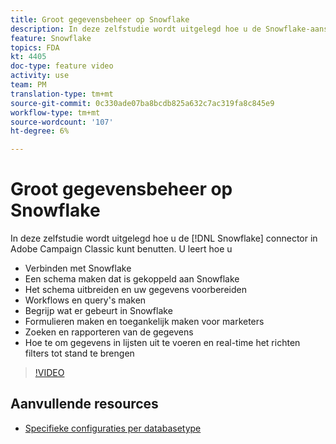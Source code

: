 ```yaml
---
title: Groot gegevensbeheer op Snowflake
description: In deze zelfstudie wordt uitgelegd hoe u de Snowflake-aansluiting in Adobe Campaign Classic kunt benutten
feature: Snowflake
topics: FDA
kt: 4405
doc-type: feature video
activity: use
team: PM
translation-type: tm+mt
source-git-commit: 0c330ade07ba8bcdb825a632c7ac319fa8c845e9
workflow-type: tm+mt
source-wordcount: '107'
ht-degree: 6%

---
```



# Groot gegevensbeheer op Snowflake

In deze zelfstudie wordt uitgelegd hoe u de [!DNL Snowflake] connector in Adobe Campaign Classic kunt benutten.
U leert hoe u

* Verbinden met Snowflake
* Een schema maken dat is gekoppeld aan Snowflake
* Het schema uitbreiden en uw gegevens voorbereiden
* Workflows en query&#39;s maken
* Begrijp wat er gebeurt in Snowflake
* Formulieren maken en toegankelijk maken voor marketers
* Zoeken en rapporteren van de gegevens
* Hoe te om gegevens in lijsten uit te voeren en real-time het richten filters tot stand te brengen

>[!VIDEO](https://video.tv.adobe.com/v/31588?quality=12&learn=on)

## Aanvullende resources

* [Specifieke configuraties per databasetype](https://docs.adobe.com/content/help/en/campaign-classic/using/getting-started/accessing-external-database/specific-configuration-database.html)
